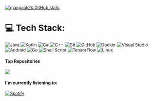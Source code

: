 [![gianpaolo's GitHub stats](https://github-readme-stats.vercel.app/api?username=gianpaolof&show_icons=true&theme=radical)](https://github.com/gianpaolof/github-readme-stats)

# 💻 Tech Stack:
![Java](https://img.shields.io/badge/java-%23ED8B00.svg?style=plastic&logo=openjdk&logoColor=white) 
![Kotlin](https://img.shields.io/badge/Kotlin-B125EA?style=plastic&logo=kotlin&logoColor=white)
![C#](https://img.shields.io/badge/c%23-%23239120.svg?style=plastic&logo=csharp&logoColor=white)
![C++](https://img.shields.io/badge/c++-%2300599C.svg?style=plastic&logo=c%2B%2B&logoColor=white)
![Git](https://img.shields.io/badge/git-%23F05033.svg?style=plastic&logo=git&logoColor=white) 
![GitHub](https://img.shields.io/badge/github-%23121011.svg?style=plastic&logo=github&logoColor=white) 
![Docker](https://img.shields.io/badge/docker-%230db7ed.svg?style=plastic&logo=docker&logoColor=white) 
![Visual Studio](https://img.shields.io/badge/Visual%20Studio-5C2D91.svg?style=plastic&logo=visual-studio&logoColor=white)
![Android](https://img.shields.io/badge/Android-3DDC84?style=plastic&logo=android&logoColor=white)
![Go](https://img.shields.io/badge/go-%2300ADD8.svg?style=plastic&logo=go&logoColor=white)
![Shell Script](https://img.shields.io/badge/shell_script-%23121011.svg?style=plastic&logo=gnu-bash&logoColor=white)
![TensorFlow](https://img.shields.io/badge/TensorFlow-%23FF6F00.svg?style=plastic&logo=TensorFlow&logoColor=white)
![Linux](https://img.shields.io/badge/Linux-FCC624?style=plastic&logo=linux&logoColor=black)
<br/>


#### Top Repositories

<a href="https://gianpaolof.github.io">
  <img align="center" src="https://github-readme-stats.vercel.app/api/pin/?username=gianpaolof&repo=gianpaolof.github.io&theme=radical" />
</a>

#### I'm currently listening to:
[![Spotify](https://novatorem-gp72.vercel.app/api/spotify?background_color=0d1117&border_color=ffffff)](https://open.spotify.com/user/31sjaqnofawp6qkhk24ltj63kxgm)

